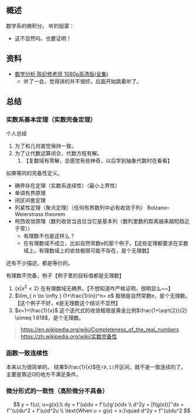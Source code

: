 ## 概述
数学系的微积分。
听的挺蒙：
- 这不显然吗，也要证明！

## 资料
- [数学分析 陈纪修老师 1080p高清版(全集)](https://www.bilibili.com/video/BV15v411g7VP)
  - 听了一会，觉得讲的并不很好。后面开始跳着听了。

## 总结
### 实数系基本定理（实数完备定理）
个人总结
1. 为了和几何直觉保持一致。
2. 为了让代数运算闭合，代数方程有解。
   1. 【复数域有零解，总感觉有些神奇，以后学到抽象代数时在看看】

如果等同的完备性定义。
- 确界存在定理（实数系连续性）（最小上界性）
- 单调有界原理
- 闭区间套定理
- 列紧性定理（聚点定理）（任何有界数列中必有收敛子列） Bolzano–Weierstrass theorem
- 柯西收敛原理（数列收敛当且仅当它是基本列（数列里数的距离越来越短趋近于零））
  - 有理数不也是这样么？
  - 在有理数域不成立，比如自然常数e的那个例子。【这些定理都要求在实数域上，有理数域上的收敛极限可能不存在，是个无理数】

还有不少描述，都是等价的。

有理数不完备，例子【例子里的目标值都是无理数】
1. $\{x | x^2 < 2\}$ 在有理数域无确界。【不想知道咋严格证明，很明显么~~】
1. $\lim_{ n \to \infty } (1+\frac{1}{n})^n= e$ 极限是自然常数e，是个无理数。【这个例子不好，e是无理数这个结论不显然】
2. $x=1+\frac{1}{x}$ 这个迭代式的收敛极限是黄金比例$\frac{1+\sqrt{2}}{2} \simeq 1.618$，是个无理数。

> https://en.wikipedia.org/wiki/Completeness_of_the_real_numbers
> https://zh.wikipedia.org/wiki/实数完备性

### 函数一致连续性
本来以为很简单的。
结果$\frac{1}{x}$在`(0,1)`开区间，就不是一致连续的了。主要是靠近0的地方不满足条件。

### 微分形式的一致性（高阶微分不具备）
$$
y = f(u); u=g(x);\\
dy = f'(u)du = f'(u)g'(x)dx \\
d^2y = [f(g(x))]''dx = f''(u)du^2 + f'(u)d^2u \\
\text{When u = g(x) =  x:}\quad d^2y = f''(u)du^2
$$